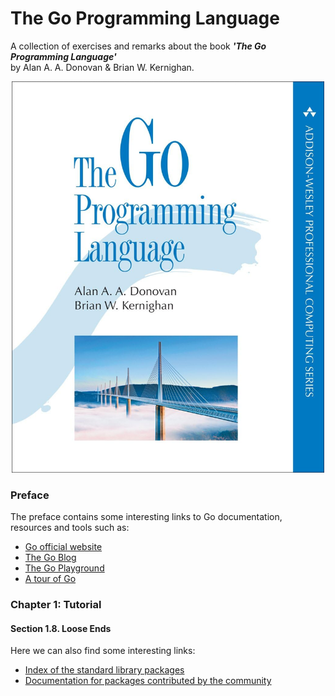 # The Go Programming Language

A collection of exercises and remarks about the book **_'The Go Programming Language'_**\
by Alan A. A. Donovan & Brian W. Kernighan.

<div align="center">
    <img src="docs/cover.jpg" alt="book cover" width="500"/>
</div>

### Preface

The preface contains some interesting links to Go documentation, resources and tools such as:

- [Go official website](https://go.dev/)
- [The Go Blog](https://go.dev/blog/)
- [The Go Playground](https://go.dev/play/)
- [A tour of Go](https://go.dev/tour/list)

### Chapter 1: Tutorial

#### Section 1.8. Loose Ends

Here we can also find some interesting links:

- [Index of the standard library packages](https://golang.org/pkg)
- [Documentation for packages contributed by the community](https://godoc.org)
